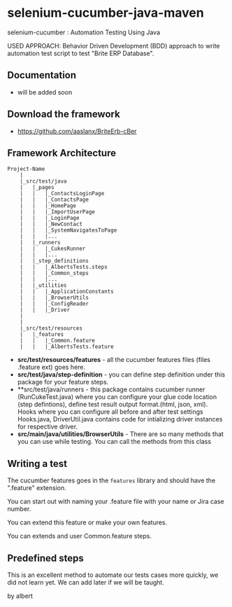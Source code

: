 selenium-cucumber-java-maven
=================

selenium-cucumber : Automation Testing Using Java

USED APPROACH: Behavior Driven Development (BDD) approach to write automation test script to test "Brite ERP Database".



Documentation
-------------
* will be added soon

Download the framework
--------------
* https://github.com/aaslanx/BriteErb-cBer

Framework Architecture
--------------
	Project-Name
		|
		|_src/test/java
		|   |_pages
		|   |   |_ContactsLoginPage
		|   |   |_ContactsPage
		|   |   |_HomePage
		|   |   |_ImportUserPage
		|   |   |_LoginPage
		|   |   |_NewContact
		|   |   |_SystemNavigatesToPage
		|   |   |...
		|	|_runners
		|	|	|_CukesRunner
		|	|	|...
		|	|_step_definitions
		|	|	|_AlbertsTests.steps
		|	|	|_Common_steps
		|	|	|...
		|   |_utilities
		|   |   |_ApplicationConstants
		|   |   |_BrowserUtils
		|   |   |_ConfigReader
		|   |   |_Driver
		|
		|
		|_src/test/resources
		|	|_features
		|	|	|_Common.feature
		|	|	|_AlbertsTests.feature

* **src/test/resources/features** - all the cucumber features files (files .feature ext) goes here.
* **src/test/java/step-definition** - you can define step definition under this package for your feature steps.
* **src/test/java/runners - this package contains cucumber runner (RunCukeTest.java) where you can configure your glue code location (step defintions), define test result output format.(html, json, xml). Hooks where you can configure all before and after test settings Hooks.java, DriverUtil.java contains code for intializing driver instances for respective driver.
* **src/main/java/utilities/BrowserUtils** - There are so many methods that you can use while testing. You can call the methods from this class

Writing a test
--------------

The cucumber features goes in the `features` library and should have the ".feature" extension.

You can start out with naming your .feature file with your name or Jira case number.

You can extend this feature or make your own features.

You can extends and user Common.feature steps.


Predefined steps
-----------------
This is an excellent method to automate our tests cases more quickly, we did not learn yet. We can add later if we will be taught.

by albert
